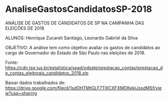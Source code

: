 # AnaliseGastosCandidatosSP-2018
ANÁLISE DE GASTOS DE CANDIDATOS DE SP NA CAMPANHA DAS ELEIÇÕES DE 2018

ALUNOS: Henrique Zucareli Santiago, Leonardo Gabriel da Silva

OBJETIVO: A análise tem como objetivo avaliar os gastos de candidatos ao cargo de Governador do Estado de São Paulo nas eleições de 2018.

Fonte: https://cdn.tse.jus.br/estatistica/sead/odsele/prestacao_contas/prestacao_de_contas_eleitorais_candidatos_2018.zip

Baixar dados trabalhados de: https://drive.google.com/file/d/1sdDHTMtGLF7TIIlCXFXMDKekiJssdMSf/view?usp=sharing
